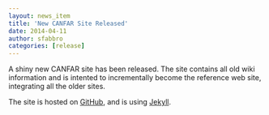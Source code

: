 ```yaml
---
layout: news_item
title: 'New CANFAR Site Released'
date: 2014-04-11
author: sfabbro
categories: [release]
---
```


A shiny new CANFAR site has been released. The site contains all old
wiki information and is intented to incrementally become the reference
web site, integrating all the older sites.

The site is hosted on
[GitHub](http://github.com/canfar/canfar.github.io), and is using
[Jekyll](http://jekyllrb.com/).
